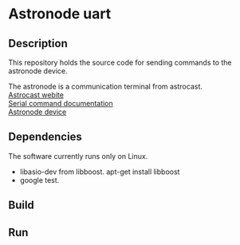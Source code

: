 # Astronode uart

## Description
This repository holds the source code for sending commands to the astronode device.

The astronode is a communication terminal from astrocast. <br>
[Astrocast webite](http://www.astrocast.com) <br>
[Serial command documentation](https://docs.astrocast.com/docs/products/astronode-api/commands-definition) <br>
[Astronode device](https://www.astrocast.com/products/astronode-s-plus/) <br>

## Dependencies
The software currently runs only on Linux. <br>
* libasio-dev from libboost. apt-get install libboost
* google test.

## Build


## Run

